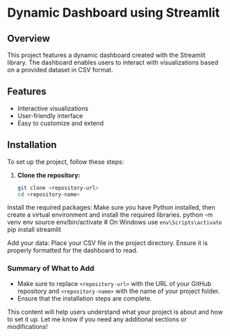 # Dynamic Dashboard using Streamlit

## Overview
This project features a dynamic dashboard created with the Streamlit library. The dashboard enables users to interact with visualizations based on a provided dataset in CSV format.

## Features
- Interactive visualizations
- User-friendly interface
- Easy to customize and extend

## Installation

To set up the project, follow these steps:

1. **Clone the repository:**
   ```bash
   git clone <repository-url>
   cd <repository-name>

Install the required packages:
Make sure you have Python installed, then create a virtual environment and install the required libraries.
python -m venv env
source env/bin/activate  # On Windows use `env\Scripts\activate`
pip install streamlit

Add your data:
Place your CSV file in the project directory. Ensure it is properly formatted for the dashboard to read.

### Summary of What to Add

- Make sure to replace `<repository-url>` with the URL of your GitHub repository and `<repository-name>` with the name of your project folder.
- Ensure that the installation steps are complete.

This content will help users understand what your project is about and how to set it up. Let me know if you need any additional sections or modifications!
